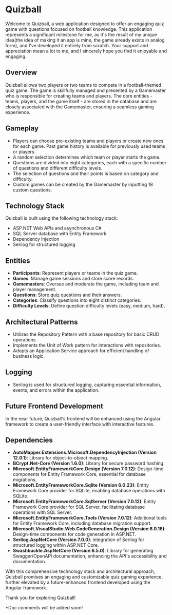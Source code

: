 # Quizball

Welcome to Quizball, a web application designed to offer an engaging quiz game with questions focused on football knowledge. This application represents a significant milestone for me, as it's the result of my unique idea(the idea of making it an app is mine, the game already exists in analog form), and I've developed it entirely from scratch. Your support and appreciation mean a lot to me, and I sincerely hope you find it enjoyable and engaging.

## Overview

Quizball allows two players or two teams to compete in a football-themed quiz game. The game is skillfully managed and presented by a Gamemaster who is responsible for creating teams and players. The core entities - teams, players, and the game itself - are stored in the database and are closely associated with the Gamemaster, ensuring a seamless gaming experience.

## Gameplay

- Players can choose pre-existing teams and players or create new ones for each game. Past game history is available for previously used teams or players.
- A random selection determines which team or player starts the game.
- Questions are divided into eight categories, each with a specific number of questions and different difficulty levels.
- The selection of questions and their points is based on category and difficulty.
- Custom games can be created by the Gamemaster by inputting 18 custom questions.

## Technology Stack

Quizball is built using the following technology stack:

- ASP.NET Web APIs and asynchronous C#
- SQL Server database with Entity Framework
- Dependency Injection
- Serilog for structured logging

## Entities

- **Participants**: Represent players or teams in the quiz game.
- **Games**: Manage game sessions and store score records.
- **Gamemasters**: Oversee and moderate the game, including team and player management.
- **Questions**: Store quiz questions and their answers.
- **Categories**: Classify questions into eight distinct categories.
- **Difficulty Levels**: Define question difficulty levels (easy, medium, hard).

## Architectural Patterns

- Utilizes the Repository Pattern with a base repository for basic CRUD operations.
- Implements the Unit of Work pattern for interactions with repositories.
- Adopts an Application Service approach for efficient handling of business logic.

## Logging

- Serilog is used for structured logging, capturing essential information, events, and errors within the application.

## Future Frontend Development

In the near future, Quizball's frontend will be enhanced using the Angular framework to create a user-friendly interface with interactive features.

## Dependencies

- **AutoMapper.Extensions.Microsoft.DependencyInjection (Version 12.0.1)**: Library for object-to-object mapping.
- **BCrypt.Net-Core (Version 1.6.0)**: Library for secure password hashing.
- **Microsoft.EntityFrameworkCore.Design (Version 7.0.12)**: Design-time components for Entity Framework Core, essential for database migrations.
- **Microsoft.EntityFrameworkCore.Sqlite (Version 6.0.23)**: Entity Framework Core provider for SQLite, enabling database operations with SQLite.
- **Microsoft.EntityFrameworkCore.SqlServer (Version 7.0.12)**: Entity Framework Core provider for SQL Server, facilitating database operations with SQL Server.
- **Microsoft.EntityFrameworkCore.Tools (Version 7.0.12)**: Additional tools for Entity Framework Core, including database migration support.
- **Microsoft.VisualStudio.Web.CodeGeneration.Design (Version 6.0.16)**: Design-time components for code generation in ASP.NET.
- **Serilog.AspNetCore (Version 7.0.0)**: Integration of Serilog for structured logging within ASP.NET Core.
- **Swashbuckle.AspNetCore (Version 6.5.0)**: Library for generating Swagger/OpenAPI documentation, enhancing the API's accessibility and documentation.

With this comprehensive technology stack and architectural approach, Quizball promises an engaging and customizable quiz gaming experience, further elevated by a future-enhanced frontend developed using the Angular framework.

Thank you for exploring Quizball!

*Doc comments will be added soon!
